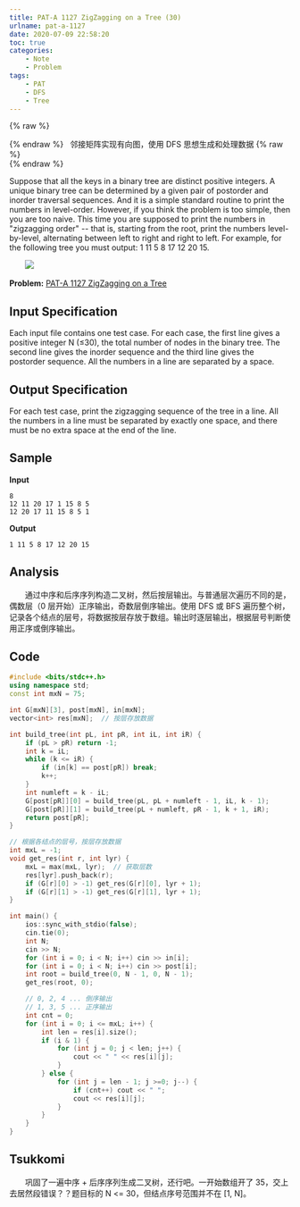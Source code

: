```yaml
---
title: PAT-A 1127 ZigZagging on a Tree (30)
urlname: pat-a-1127
date: 2020-07-09 22:58:20
toc: true
categories:
    - Note
    - Problem
tags:
    - PAT
    - DFS
    - Tree
---
```


{% raw %}<article class="message is-warning"><div class="message-body">{% endraw %}
<span class="icon"><i class="fa fa-exclamation-triangle mr-2"></i></span>&nbsp;&nbsp;邻接矩阵实现有向图，使用 DFS 思想生成和处理数据
{% raw %}</div></article>{% endraw %}

Suppose that all the keys in a binary tree are distinct positive integers. A unique binary tree can be determined by a given pair of postorder and inorder traversal sequences. And it is a simple standard routine to print the numbers in level-order. However, if you think the problem is too simple, then you are too naive. This time you are supposed to print the numbers in "zigzagging order" -- that is, starting from the root, print the numbers level-by-level, alternating between left to right and right to left. For example, for the following tree you must output: 1 11 5 8 17 12 20 15.

&emsp;&emsp;![](https://cdn.jsdelivr.net/gh/kainzhang/kz-img/blog/20/07/09/337cbfb0-a7b2-4500-9664-318e9ffc870e.jpg)

<!--more-->

**Problem:**&nbsp;[PAT-A 1127 ZigZagging on a Tree](https://pintia.cn/problem-sets/994805342720868352/problems/994805349394006016 "PAT-A 1127 ZigZagging on a Tree")


## Input Specification

Each input file contains one test case. For each case, the first line gives a positive integer N (≤30), the total number of nodes in the binary tree. The second line gives the inorder sequence and the third line gives the postorder sequence. All the numbers in a line are separated by a space.

## Output Specification

For each test case, print the zigzagging sequence of the tree in a line. All the numbers in a line must be separated by exactly one space, and there must be no extra space at the end of the line.

## Sample

**Input**
```
8
12 11 20 17 1 15 8 5
12 20 17 11 15 8 5 1
```

**Output**
```
1 11 5 8 17 12 20 15
```

## Analysis

&emsp;&emsp;通过中序和后序序列构造二叉树，然后按层输出。与普通层次遍历不同的是，偶数层（0 层开始）正序输出，奇数层倒序输出。使用 DFS 或 BFS 遍历整个树，记录各个结点的层号，将数据按层存放于数组。输出时逐层输出，根据层号判断使用正序或倒序输出。

## Code

``` cpp
#include <bits/stdc++.h>
using namespace std;
const int mxN = 75;

int G[mxN][3], post[mxN], in[mxN];
vector<int> res[mxN];  // 按层存放数据

int build_tree(int pL, int pR, int iL, int iR) {
    if (pL > pR) return -1;
    int k = iL;
    while (k <= iR) {
        if (in[k] == post[pR]) break;
        k++;
    }
    int numleft = k - iL;
    G[post[pR]][0] = build_tree(pL, pL + numleft - 1, iL, k - 1);
    G[post[pR]][1] = build_tree(pL + numleft, pR - 1, k + 1, iR);
    return post[pR];
}

// 根据各结点的层号，按层存放数据
int mxL = -1;
void get_res(int r, int lyr) {
    mxL = max(mxL, lyr);  // 获取层数
    res[lyr].push_back(r);
    if (G[r][0] > -1) get_res(G[r][0], lyr + 1);
    if (G[r][1] > -1) get_res(G[r][1], lyr + 1);
}

int main() {
    ios::sync_with_stdio(false);
    cin.tie(0);
    int N;
    cin >> N;
    for (int i = 0; i < N; i++) cin >> in[i];
    for (int i = 0; i < N; i++) cin >> post[i];
    int root = build_tree(0, N - 1, 0, N - 1);
    get_res(root, 0);

    // 0, 2, 4 ... 倒序输出
    // 1, 3, 5 ... 正序输出
    int cnt = 0;
    for (int i = 0; i <= mxL; i++) {
        int len = res[i].size();
        if (i & 1) {
            for (int j = 0; j < len; j++) {
                cout << " " << res[i][j];
            }
        } else {
            for (int j = len - 1; j >=0; j--) {
                if (cnt++) cout << " ";
                cout << res[i][j];
            }
        }
    }
}
```

## Tsukkomi

&emsp;&emsp;巩固了一遍中序 + 后序序列生成二叉树，还行吧。一开始数组开了 35，交上去居然段错误？？题目标的 N <= 30，但结点序号范围并不在 [1, N]。 
